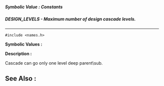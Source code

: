 ##### Symbolic Value : Constants
##### DESIGN_LEVELS - Maximum number of design cascade levels.
---
```
#include <names.h>
```

**Symbolic Values :**



**Description :**

Cascade can go only one level deep parent\sub.


**See Also :**
---
